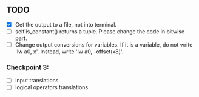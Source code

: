 ## TODO

- [X] Get the output to a file, not into terminal.
- [ ] self.is_constant() returns a tuple. Please change the code in bitwise part.
- [ ] Change output conversions for variables. If it is a variable, do not write 'lw a0, x'. Instead, write 'lw a0, -offset(x8)'.

### Checkpoint 3:

- [ ] input translations
- [ ] logical operators translations
